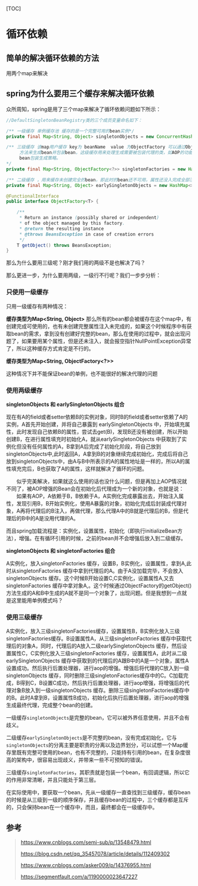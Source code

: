 [TOC]

# 循环依赖

## 简单的解决循环依赖的方法

用两个map来解决

## spring为什么要用三个缓存来解决循环依赖

众所周知，spring是用了三个map来解决了循环依赖问题如下所示：

```java
//DefaultSingletonBeanRegistry类的三个成员变量命名如下：

/** 一级缓存 单例缓存池 缓存的是一个完整可用的bean实例*/
private final Map<String, Object> singletonObjects = new ConcurrentHashMap<>(256);

/** 三级缓存 该map用户缓存 key为 beanName  value 为ObjectFactory 可以通过ObjectFactory中的getObject()
	 方法来生成bean并包装bean，这级缓存用来处理生成需要被包装代理的类，如AOP的功能实现，个人自定义的一些
	 bean包装生成策略。
*/
private final Map<String, ObjectFactory<?>> singletonFactories = new HashMap<>(16);

/** 二级缓存 ，用来缓存未创建完全的bean，即此时的bean还不可用，属性还没入完成全部注入*/
private final Map<String, Object> earlySingletonObjects = new HashMap<>(16);    

@FunctionalInterface
public interface ObjectFactory<T> {

	/**
	 * Return an instance (possibly shared or independent)
	 * of the object managed by this factory.
	 * @return the resulting instance
	 * @throws BeansException in case of creation errors
	 */
	T getObject() throws BeansException;
}
```

那么为什么要用三级呢？刚才我们用的两级不是也解决了吗？

那么更进一步，为什么要用两级，一级行不行呢？我们一步步分析：

### 只使用一级缓存

只用一级缓存有两种情况：

**缓存类型为Map<String, Object>**
		那么所有的bean都会被缓存在这个map中，有创建完成可使用的，也有未创建完整属性注入未完成的，如果这个时候程序中有获取bean的需求，拿到没有创建好完整的bean，那么在使用的过程中，就会出现问题了，如果要用某个属性，但是还未注入，就会报空指针NullPointException异常了，所以这种缓存方式肯定是不行的。

**缓存类型为Map<String, ObjectFactory<?>>**

这种情况下并不能保证bean的单例，也不能很好的解决代理的问题



### 使用两级缓存

**singletonObjects 和 earlySingletonObjects 组合**

​		现在有A的field或者setter依赖B的实例对象，同时B的field或者setter依赖了A的实例，A首先开始创建，并将自己暴露到 earlySingletonObjects 中，开始填充属性，此时发现自己依赖B的属性，尝试去get(B)，发现B还没有被创建，所以开始创建B，在进行属性填充时初始化A，就从earlySingletonObjects 中获取到了实例化但没有任何属性的A，B拿到A后完成了初始化阶段，将自己放到singletonObjects中,此时返回A，A拿到B的对象继续完成初始化，完成后将自己放到singletonObjects中，由A与B中所表示的A的属性地址是一样的，所以A的属性填充完后，B也获取了A的属性，这样就解决了循环的问题。

  似乎完美解决，如果就这么使用的话也没什么问题，但是再加上AOP情况就不同了，被AOP增强的Bean会在初始化后代理成为一个新的对象，也就是说：
  如果有AOP，A依赖于B，B依赖于A，A实例化完成暴露出去，开始注入属性，发现引用B，B开始实例化，使用A暴露的对象，初始化完成后封装成代理对象，A再将代理后的B注入，再做代理，那么代理A中的B就是代理后的B，但是代理后的B中的A是没用代理的A。

​		而且spring加载流程是：实例化，设置属性，初始化（即执行initializeBean方法），增强。在有循环引用的时候，之前的bean并不会增强后放入到二级缓存。

**singletonObjects 和 singletonFactories 组合**

A实例化，放入singletonFactories 缓存，设置B，B实例化，设置属性，拿到A,此时从singletonFactories 缓存中拿到代理后的A。由于A没加载完毕，不会放入singletonObjects 缓存。这个时候B开始设置C,C实例化，设置属性A,又去singletonFactories 缓存中拿对象A,。这个时候通过ObjectFactory的getObject()方法生成的A和B中生成的A就不是同一个对象了，出现问题。但是我想到一点就是这里能用单例模式吗？



### 使用三级缓存

A实例化，放入三级singletonFactories缓存，设置属性B，B实例化放入三级singletonFactories缓存。B设置属性A，从三级singletonFactories 缓存中获取代理后的对象A，同时，代理后的A放入二级earlySingletonObjects 缓存，然后设置属性C，C实例化放入三级singletonFactories 缓存，设置属性A，此时从二级earlySingletonObjects 缓存中获取到的代理后的A跟B中的A是一个对象，属性A设置成功。然后执行后置处理器，进行aop的增强。增强后将代理的C放入到一级singletonObjects 缓存，同时删除三级singletonFactories缓存中的C。C加载完成，B得到C，B设置C成功，然后执行后置处理器，进行aop增强，将增强后的代理对象B放入到一级singletonObjects 缓存。删除三级singletonFactories缓存中的B。此时A拿到B，设置属性B成功，初始化后执行后置处理器，进行aop的增强生成最终代理，完成整个bean的创建。


一级缓存`singletonObjects`是完整的bean，它可以被外界任意使用，并且不会有歧义。

二级缓存`earlySingletonObjects`是不完整的bean，没有完成初始化，它与`singletonObjects`的分离主要是职责的分离以及边界划分，可以试想一个Map缓存里既有完整可使用的bean，也有不完整的，只能持有引用的bean，在复杂度很高的架构中，很容易出现歧义，并带来一些不可预知的错误。

三级缓存`singletonFactories`，其职责就是包装一个bean，有回调逻辑，所以它的作用非常清晰，并且只能处于第三层。

在实际使用中，要获取一个bean，先从一级缓存一直查找到三级缓存，缓存bean的时候是从三级到一级的顺序保存，并且缓存bean的过程中，三个缓存都是互斥的，只会保持bean在一个缓存中，而且，最终都会在一级缓存中。

## 参考

> https://www.cnblogs.com/semi-sub/p/13548479.html
>
> https://blog.csdn.net/qq_35457078/article/details/112409302
>
> https://www.cnblogs.com/asker009/p/14376955.html
>
> https://segmentfault.com/a/1190000023647227



















